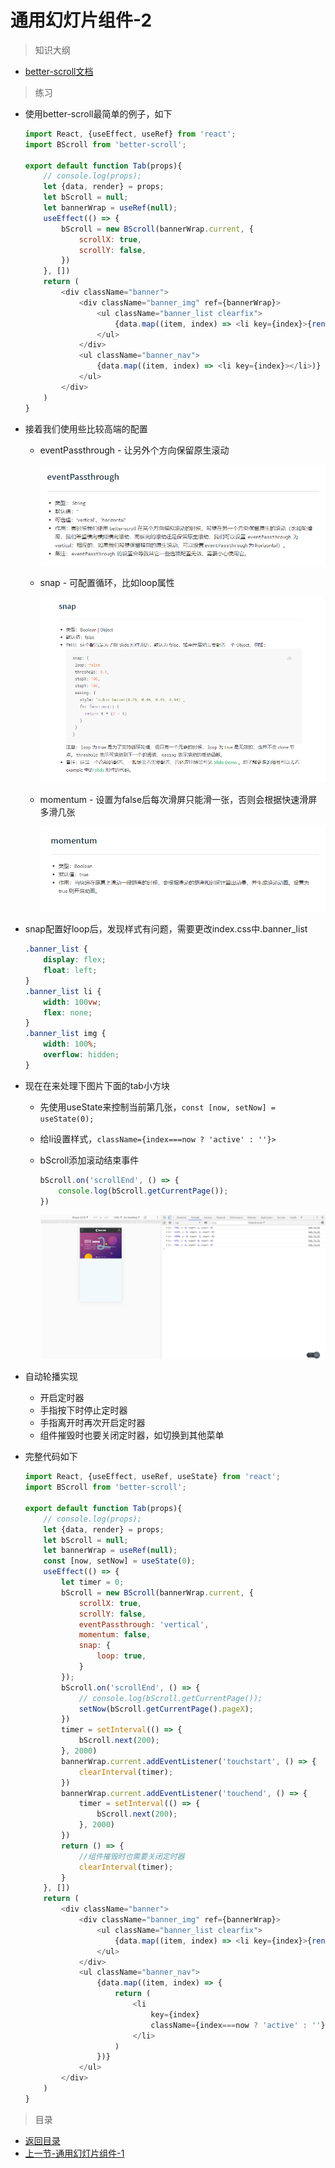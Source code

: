 # 通用幻灯片组件-2

> 知识大纲

* [better-scroll文档](http://ustbhuangyi.github.io/better-scroll/doc/zh-hans/)

> 练习

* 使用better-scroll最简单的例子，如下
    ```js
    import React, {useEffect, useRef} from 'react';
    import BScroll from 'better-scroll';

    export default function Tab(props){
        // console.log(props);
        let {data, render} = props;
        let bScroll = null;
        let bannerWrap = useRef(null);
        useEffect(() => {
            bScroll = new BScroll(bannerWrap.current, {
                scrollX: true,
                scrollY: false,
            })
        }, [])
        return (
            <div className="banner">
                <div className="banner_img" ref={bannerWrap}>
                    <ul className="banner_list clearfix">
                        {data.map((item, index) => <li key={index}>{render(item)}</li>)}
                    </ul>
                </div> 
                <ul className="banner_nav">
                    {data.map((item, index) => <li key={index}></li>)}
                </ul>
            </div>
        )
    }    
    ```
* 接着我们使用些比较高端的配置
    * eventPassthrough - 让另外个方向保留原生滚动     

        ![](./images/eventPassthrough文档说明.jpg) 

    * snap - 可配置循环，比如loop属性

        ![](./images/snap文档说明.jpg)  

    * momentum - 设置为false后每次滑屏只能滑一张，否则会根据快速滑屏多滑几张

        ![](./images/momentum文档说明.jpg)    

* snap配置好loop后，发现样式有问题，需要更改index.css中.banner_list  
    ```css
    .banner_list {
        display: flex;
        float: left;
    }
    .banner_list li {
        width: 100vw;
        flex: none;
    }
    .banner_list img {
        width: 100%;
        overflow: hidden;
    }    
    ```   

* 现在在来处理下图片下面的tab小方块
    * 先使用useState来控制当前第几张，`const [now, setNow] = useState(0);` 
    * 给li设置样式，`className={index===now ? 'active' : ''}>` 
    * bScroll添加滚动结束事件
        ```js
        bScroll.on('scrollEnd', () => {
            console.log(bScroll.getCurrentPage());
        })        
        ```   

        ![](./images/better-scroll监听滑动结束事件.jpg)    

* 自动轮播实现
    * 开启定时器
    * 手指按下时停止定时器
    * 手指离开时再次开启定时器
    * 组件摧毁时也要关闭定时器，如切换到其他菜单

* 完整代码如下
    ```js
    import React, {useEffect, useRef, useState} from 'react';
    import BScroll from 'better-scroll';

    export default function Tab(props){
        // console.log(props);
        let {data, render} = props;
        let bScroll = null;
        let bannerWrap = useRef(null);
        const [now, setNow] = useState(0);
        useEffect(() => {
            let timer = 0;
            bScroll = new BScroll(bannerWrap.current, {
                scrollX: true,
                scrollY: false,
                eventPassthrough: 'vertical',
                momentum: false,
                snap: {
                    loop: true,
                }
            });
            bScroll.on('scrollEnd', () => {
                // console.log(bScroll.getCurrentPage());
                setNow(bScroll.getCurrentPage().pageX);
            })
            timer = setInterval(() => {
                bScroll.next(200);
            }, 2000)
            bannerWrap.current.addEventListener('touchstart', () => {
                clearInterval(timer);
            })
            bannerWrap.current.addEventListener('touchend', () => {
                timer = setInterval(() => {
                    bScroll.next(200);
                }, 2000)
            })
            return () => {
                //组件摧毁时也需要关闭定时器
                clearInterval(timer);
            }
        }, [])
        return (
            <div className="banner">
                <div className="banner_img" ref={bannerWrap}>
                    <ul className="banner_list clearfix">
                        {data.map((item, index) => <li key={index}>{render(item)}</li>)}
                    </ul>
                </div> 
                <ul className="banner_nav">
                    {data.map((item, index) => {
                        return (
                            <li 
                                key={index} 
                                className={index===now ? 'active' : ''}>    
                            </li>
                        )
                    })}
                </ul>
            </div>
        )
    }    
    ```    

> 目录

* [返回目录](../../README.md)
* [上一节-通用幻灯片组件-1](../day-32/通用幻灯片组件-1.md)